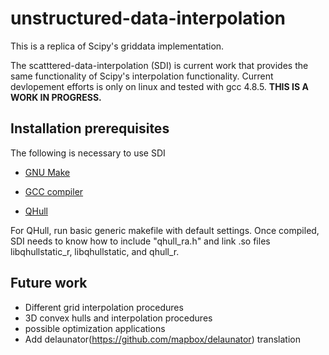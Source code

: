 # unstructured-data-interpolation

This is a replica of Scipy's griddata implementation.

The scatttered-data-interpolation (SDI) is current work that provides 
the same functionality of Scipy's interpolation functionality. Current 
devlopement efforts is only on linux and tested with gcc 4.8.5. **THIS IS A WORK IN PROGRESS.**

## Installation prerequisites

The following is necessary to use SDI

- [GNU Make][gmake] 

- [GCC compiler][gcc]

- [QHull][qhull]


[gmake]: https://www.gnu.org/software/make/
[gcc]: https://gcc.gnu.org/
[qhull]: http://www.qhull.org/

For QHull, run basic generic makefile with default settings.  Once compiled, SDI needs to know how to include "qhull_ra.h"
and link .so files libqhullstatic_r, libqhullstatic, and qhull_r.

## Future work
- Different grid interpolation procedures
- 3D convex hulls and interpolation procedures
- possible optimization applications
- Add delaunator(https://github.com/mapbox/delaunator) translation

